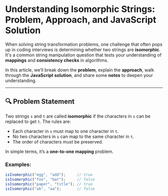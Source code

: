 # Understanding Isomorphic Strings: Problem, Approach, and JavaScript Solution

When solving string transformation problems, one challenge that often pops up in coding interviews is determining whether two strings are **isomorphic**. It's a common string manipulation question that tests your understanding of **mappings** and **consistency checks** in algorithms.

In this article, we’ll break down the **problem**, explain the **approach**, walk through the **JavaScript solution**, and share some **notes** to deepen your understanding.

---

## 🔍 Problem Statement

Two strings `s` and `t` are called **isomorphic** if the characters in `s` can be replaced to get `t`. The rules are:

- Each character in `s` must map to one character in `t`.
- No two characters in `s` can map to the same character in `t`.
- The order of characters must be preserved.

In simple terms, it’s a **one-to-one mapping** problem.

### Examples:
```js
isIsomorphic("egg", "add");     // true
isIsomorphic("foo", "bar");     // false
isIsomorphic("paper", "title"); // true
isIsomorphic("ab", "aa");       // false

